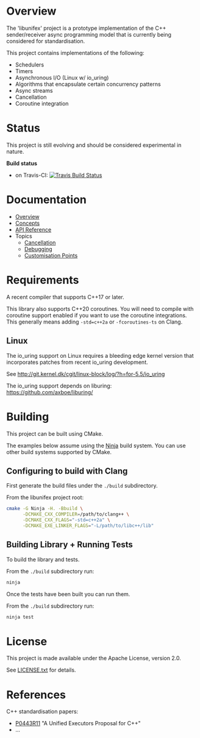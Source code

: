 # Overview

The 'libunifex' project is a prototype implementation of the C++ sender/receiver
async programming model that is currently being considered for standardisation.

This project contains implementations of the following:
* Schedulers
* Timers
* Asynchronous I/O (Linux w/ io_uring)
* Algorithms that encapsulate certain concurrency patterns
* Async streams
* Cancellation
* Coroutine integration

# Status

This project is still evolving and should be considered experimental in nature.

**Build status**
- on Travis-CI: [![Travis Build Status](https://travis-ci.com/facebookexperimental/libunifex.svg?branch=master)](https://travis-ci.com/facebookexperimental/libunifex)

# Documentation

* [Overview](doc/overview.md)
* [Concepts](doc/concepts.md)
* [API Reference](doc/api_reference.md)
* Topics
  * [Cancellation](doc/cancellation.md)
  * [Debugging](doc/debugging.md)
  * [Customisation Points](doc/customisation_points.md)

# Requirements

A recent compiler that supports C++17 or later.

This library also supports C++20 coroutines. You will need to compile with
coroutine support enabled if you want to use the coroutine integrations.
This generally means adding `-std=c++2a` or `-fcoroutines-ts` on Clang.

## Linux

The io_uring support on Linux requires a bleeding edge kernel version
that incorporates patches from recent io_uring development.

See http://git.kernel.dk/cgit/linux-block/log/?h=for-5.5/io_uring

The io_uring support depends on liburing: https://github.com/axboe/liburing/

# Building

This project can be built using CMake.

The examples below assume using the [Ninja](https://ninja-build.org/) build system.
You can use other build systems supported by CMake.

## Configuring to build with Clang

First generate the build files under the `./build` subdirectory.

From the libunifex project root:
```sh
cmake -G Ninja -H. -Bbuild \
      -DCMAKE_CXX_COMPILER=/path/to/clang++ \
      -DCMAKE_CXX_FLAGS="-std=c++2a" \
      -DCMAKE_EXE_LINKER_FLAGS="-L/path/to/libc++/lib"
```

## Building Library + Running Tests

To build the library and tests.

From the `./build` subdirectory run:
```sh
ninja
```

Once the tests have been built you can run them.

From the `./build` subdirectory run:
```sh
ninja test
```

# License

This project is made available under the Apache License, version 2.0.

See [LICENSE.txt](license.txt) for details.

# References

C++ standardisation papers:
* [P0443R11](https://wg21.link) "A Unified Executors Proposal for C++"
* ...
